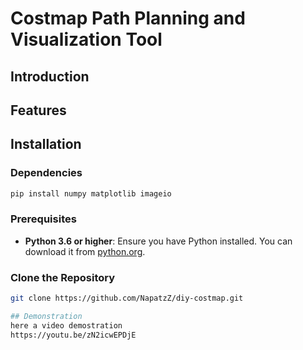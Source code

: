 # Costmap Path Planning and Visualization Tool


## Introduction



## Features


## Installation

### Dependencies
```bash
pip install numpy matplotlib imageio
```

### Prerequisites

- **Python 3.6 or higher**: Ensure you have Python installed. You can download it from [python.org](https://www.python.org/downloads/).

### Clone the Repository

```bash
git clone https://github.com/NapatzZ/diy-costmap.git

## Demonstration
here a video demostration
https://youtu.be/zN2icwEPDjE
